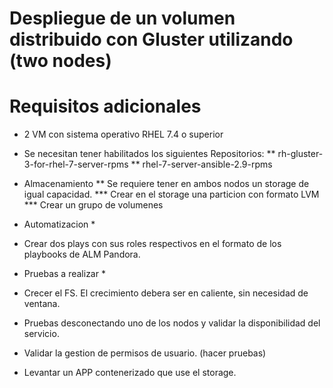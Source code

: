 
Despliegue de un volumen distribuido con Gluster utilizando (two nodes)
========================================================================

Requisitos adicionales
======================

* 2 VM con sistema operativo RHEL 7.4 o superior 
* Se necesitan tener habilitados los siguientes Repositorios:
** rh-gluster-3-for-rhel-7-server-rpms
** rhel-7-server-ansible-2.9-rpms
* Almacenamiento
** Se requiere tener en ambos nodos un storage de igual capacidad.
*** Crear en el storage una particion con formato LVM
*** Crear un grupo de volumenes

* Automatizacion *
* Crear dos plays con sus roles respectivos en el formato de los playbooks de ALM Pandora.

* Pruebas a realizar *

* Crecer el FS. El crecimiento debera ser en caliente, sin necesidad de ventana.
* Pruebas desconectando uno de los nodos y validar la disponibilidad del servicio.
* Validar la gestion de permisos de usuario. (hacer pruebas)
* Levantar un APP contenerizado que use el storage.

